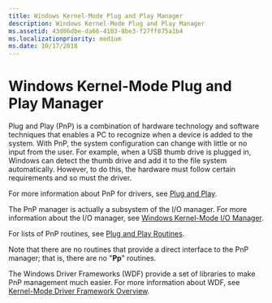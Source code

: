```yaml
---
title: Windows Kernel-Mode Plug and Play Manager
description: Windows Kernel-Mode Plug and Play Manager
ms.assetid: 43d06dbe-da66-4103-8be3-f27ff075a1b4
ms.localizationpriority: medium
ms.date: 10/17/2018
---
```


# Windows Kernel-Mode Plug and Play Manager


Plug and Play (PnP) is a combination of hardware technology and software techniques that enables a PC to recognize when a device is added to the system. With PnP, the system configuration can change with little or no input from the user. For example, when a USB thumb drive is plugged in, Windows can detect the thumb drive and add it to the file system automatically. However, to do this, the hardware must follow certain requirements and so must the driver.

For more information about PnP for drivers, see [Plug and Play](implementing-plug-and-play.md).

The PnP manager is actually a subsystem of the I/O manager. For more information about the I/O manager, see [Windows Kernel-Mode I/O Manager](windows-kernel-mode-i-o-manager.md).

For lists of PnP routines, see [Plug and Play Routines](https://docs.microsoft.com/windows-hardware/drivers/ddi/index).

Note that there are no routines that provide a direct interface to the PnP manager; that is, there are no "**Pp**" routines.

The Windows Driver Frameworks (WDF) provide a set of libraries to make PnP management much easier. For more information about WDF, see [Kernel-Mode Driver Framework Overview](https://docs.microsoft.com/windows-hardware/drivers/wdf/what-s-new-for-wdf-drivers).

 

 




